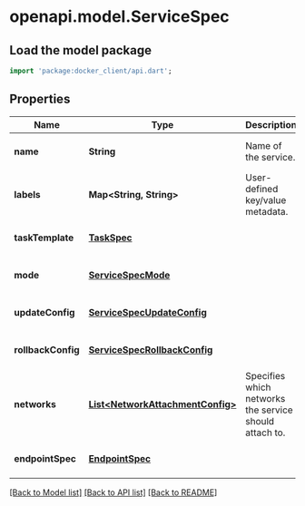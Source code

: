 # openapi.model.ServiceSpec

## Load the model package
```dart
import 'package:docker_client/api.dart';
```

## Properties
Name | Type | Description | Notes
------------ | ------------- | ------------- | -------------
**name** | **String** | Name of the service. | [optional] [default to null]
**labels** | **Map&lt;String, String&gt;** | User-defined key/value metadata. | [optional] [default to {}]
**taskTemplate** | [**TaskSpec**](TaskSpec.md) |  | [optional] [default to null]
**mode** | [**ServiceSpecMode**](ServiceSpecMode.md) |  | [optional] [default to null]
**updateConfig** | [**ServiceSpecUpdateConfig**](ServiceSpecUpdateConfig.md) |  | [optional] [default to null]
**rollbackConfig** | [**ServiceSpecRollbackConfig**](ServiceSpecRollbackConfig.md) |  | [optional] [default to null]
**networks** | [**List&lt;NetworkAttachmentConfig&gt;**](NetworkAttachmentConfig.md) | Specifies which networks the service should attach to. | [optional] [default to []]
**endpointSpec** | [**EndpointSpec**](EndpointSpec.md) |  | [optional] [default to null]

[[Back to Model list]](../README.md#documentation-for-models) [[Back to API list]](../README.md#documentation-for-api-endpoints) [[Back to README]](../README.md)



